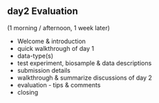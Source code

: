 ##  day2 Evaluation  
(1 morning / afternoon, 1 week later)
* Welcome & introduction
* quick walkthrough of day 1 
* data-type(s)
* test experiment, biosample & data descriptions
* submission details
* walkthrough & summarize discussions of day 2
* evaluation - tips & comments
* closing
